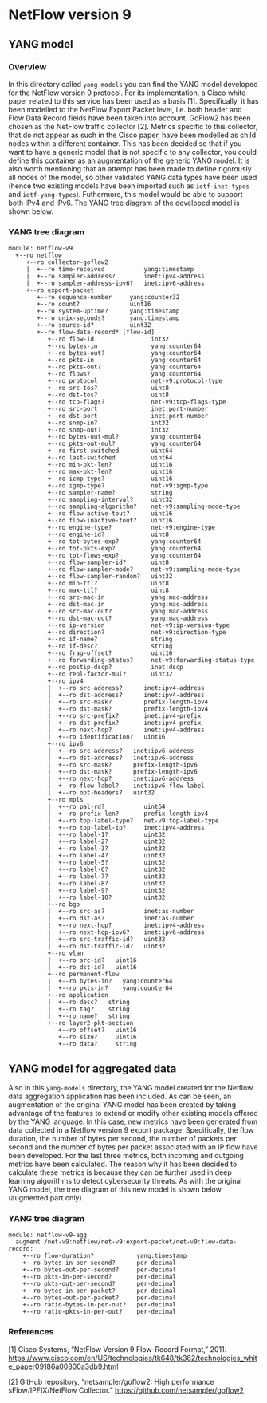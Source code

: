 # NetFlow version 9

## YANG model

### Overview

In this directory called `yang-models` you can find the YANG model developed for the NetFlow version 9 protocol. For its implementation, a Cisco white paper related to this service has been used as a basis [1]. Specifically, it has been modelled to the NetFlow Export Packet level, i.e. both header and Flow Data Record fields have been taken into account. GoFlow2 has been chosen as the NetFlow traffic collector [2]. Metrics specific to this collector, that do not appear as such in the Cisco paper, have been modelled as child nodes within a different container. This has been decided so that if you want to have a generic model that is not specific to any collector, you could define this container as an augmentation of the generic YANG model. It is also worth mentioning that an attempt has been made to define rigorously all nodes of the model, so other validated YANG data types have been used (hence two existing models have been imported such as `ietf-inet-types` and `ietf-yang-types`). Futhermore, this model would be able to support both IPv4 and IPv6. The YANG tree diagram of the developed model is shown below.

### YANG tree diagram
```
module: netflow-v9
  +--ro netflow
     +--ro collector-goflow2
     |  +--ro time-received           yang:timestamp
     |  +--ro sampler-address?        inet:ipv4-address
     |  +--ro sampler-address-ipv6?   inet:ipv6-address
     +--ro export-packet
        +--ro sequence-number     yang:counter32
        +--ro count?              uint16
        +--ro system-uptime?      yang:timestamp
        +--ro unix-seconds?       yang:timestamp
        +--ro source-id?          uint32
        +--ro flow-data-record* [flow-id]
           +--ro flow-id                int32
           +--ro bytes-in               yang:counter64
           +--ro bytes-out?             yang:counter64
           +--ro pkts-in                yang:counter64
           +--ro pkts-out?              yang:counter64
           +--ro flows?                 yang:counter64
           +--ro protocol               net-v9:protocol-type
           +--ro src-tos?               uint8
           +--ro dst-tos?               uint8
           +--ro tcp-flags?             net-v9:tcp-flags-type
           +--ro src-port               inet:port-number
           +--ro dst-port               inet:port-number
           +--ro snmp-in?               int32
           +--ro snmp-out?              int32
           +--ro bytes-out-mul?         yang:counter64
           +--ro pkts-out-mul?          yang:counter64
           +--ro first-switched         uint64
           +--ro last-switched          uint64
           +--ro min-pkt-len?           uint16
           +--ro max-pkt-len?           uint16
           +--ro icmp-type?             uint16
           +--ro igmp-type?             net-v9:igmp-type
           +--ro sampler-name?          string
           +--ro sampling-interval?     uint32
           +--ro sampling-algorithm?    net-v9:sampling-mode-type
           +--ro flow-active-tout?      uint16
           +--ro flow-inactive-tout?    uint16
           +--ro engine-type?           net-v9:engine-type
           +--ro engine-id?             uint8
           +--ro tot-bytes-exp?         yang:counter64
           +--ro tot-pkts-exp?          yang:counter64
           +--ro tot-flows-exp?         yang:counter64
           +--ro flow-sampler-id?       uint8
           +--ro flow-sampler-mode?     net-v9:sampling-mode-type
           +--ro flow-sampler-random?   uint32
           +--ro min-ttl?               uint8
           +--ro max-ttl?               uint8
           +--ro src-mac-in             yang:mac-address
           +--ro dst-mac-in             yang:mac-address
           +--ro src-mac-out?           yang:mac-address
           +--ro dst-mac-out?           yang:mac-address
           +--ro ip-version             net-v9:ip-version-type
           +--ro direction?             net-v9:direction-type
           +--ro if-name?               string
           +--ro if-desc?               string
           +--ro frag-offset?           uint16
           +--ro forwarding-status?     net-v9:forwarding-status-type
           +--ro postip-dscp?           inet:dscp
           +--ro repl-factor-mul?       uint32
           +--ro ipv4
           |  +--ro src-address?      inet:ipv4-address
           |  +--ro dst-address?      inet:ipv4-address
           |  +--ro src-mask?         prefix-length-ipv4
           |  +--ro dst-mask?         prefix-length-ipv4
           |  +--ro src-prefix?       inet:ipv4-prefix
           |  +--ro dst-prefix?       inet:ipv4-prefix
           |  +--ro next-hop?         inet:ipv4-address
           |  +--ro identification?   uint16
           +--ro ipv6
           |  +--ro src-address?   inet:ipv6-address
           |  +--ro dst-address?   inet:ipv6-address
           |  +--ro src-mask?      prefix-length-ipv6
           |  +--ro dst-mask?      prefix-length-ipv6
           |  +--ro next-hop?      inet:ipv6-address
           |  +--ro flow-label?    inet:ipv6-flow-label
           |  +--ro opt-headers?   uint32
           +--ro mpls
           |  +--ro pal-rd?           uint64
           |  +--ro prefix-len?       prefix-length-ipv4
           |  +--ro top-label-type?   net-v9:top-label-type
           |  +--ro top-label-ip?     inet:ipv4-address
           |  +--ro label-1?          uint32
           |  +--ro label-2?          uint32
           |  +--ro label-3?          uint32
           |  +--ro label-4?          uint32
           |  +--ro label-5?          uint32
           |  +--ro label-6?          uint32
           |  +--ro label-7?          uint32
           |  +--ro label-8?          uint32
           |  +--ro label-9?          uint32
           |  +--ro label-10?         uint32
           +--ro bgp
           |  +--ro src-as?           inet:as-number
           |  +--ro dst-as?           inet:as-number
           |  +--ro next-hop?         inet:ipv4-address
           |  +--ro next-hop-ipv6?    inet:ipv6-address
           |  +--ro src-traffic-id?   uint32
           |  +--ro dst-traffic-id?   uint32
           +--ro vlan
           |  +--ro src-id?   uint16
           |  +--ro dst-id?   uint16
           +--ro permanent-flow
           |  +--ro bytes-in?   yang:counter64
           |  +--ro pkts-in?    yang:counter64
           +--ro application
           |  +--ro desc?   string
           |  +--ro tag?    string
           |  +--ro name?   string
           +--ro layer2-pkt-section
              +--ro offset?   uint16
              +--ro size?     uint16
              +--ro data?     string
```

## YANG model for aggregated data

Also in this `yang-models` directory, the YANG model created for the Netflow data aggregation application has been included. As can be seen, an augmentation of the original YANG model has been created by taking advantage of the features to extend or modify other existing models offered by the YANG language. In this case, new metrics have been generated from data collected in a Netflow version 9 export package. Specifically, the flow duration, the number of bytes per second, the number of packets per second and the number of bytes per packet associated with an IP flow have been developed. For the last three metrics, both incoming and outgoing metrics have been calculated. The reason why it has been decided to calculate these metrics is because they can be further used in deep learning algorithms to detect cybersecurity threats. As with the original YANG model, the tree diagram of this new model is shown below (augmented part only).


### YANG tree diagram

```
module: netflow-v9-agg
  augment /net-v9:netflow/net-v9:export-packet/net-v9:flow-data-record:
    +--ro flow-duration?            yang:timestamp
    +--ro bytes-in-per-second?      per-decimal
    +--ro bytes-out-per-second?     per-decimal
    +--ro pkts-in-per-second?       per-decimal
    +--ro pkts-out-per-second?      per-decimal
    +--ro bytes-in-per-packet?      per-decimal
    +--ro bytes-out-per-packet?     per-decimal
    +--ro ratio-bytes-in-per-out?   per-decimal
    +--ro ratio-pkts-in-per-out?    per-decimal
```

### References

  [1] Cisco Systems, “NetFlow Version 9 Flow-Record Format,” 2011. https://www.cisco.com/en/US/technologies/tk648/tk362/technologies_white_paper09186a00800a3db9.html
  
  [2] GitHub repository, “netsampler/goflow2: High performance sFlow/IPFIX/NetFlow Collector.” https://github.com/netsampler/goflow2
